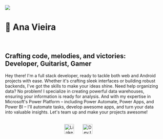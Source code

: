 ﻿﻿<p align="center">
  <!-- Typing SVG by DenverCoder1 - https://github.com/DenverCoder1/readme-typing-svg -->
  <a href="https://github.com/DenverCoder1/readme-typing-svg">
    <img src="https://readme-typing-svg.demolab.com/?lines=Full-stack%20developer;;%2B3years%20of%20coding%20experience;Always%20learning%20new%20things&font=Fira%20Code&center=true&width=440&height=45&color=f75c7e&vCenter=true&pause=1000&size=22" />
  </a>
</p>
<h1>🎸 Ana Vieira</h1><br>
<h2><b>Crafting code, melodies, and victories: Developer, Guitarist, Gamer</b></h2>
Hey there! I'm a full stack developer, ready to tackle both web and Android projects with ease. Whether it's crafting sleek interfaces or building robust backends, I've got the skills to make your ideas shine. Need help organizing data? No problem! I specialize in creating powerful data warehouses, ensuring your information is ready for analysis. And with my expertise in Microsoft's Power Platform – including Power Automate, Power Apps, and Power BI – I'll automate tasks, develop awesome apps, and turn your data into valuable insights. Let's team up and make your projects awesome!
<br><br>
<!-- Social icons section -->
<p align="center">
  <a href="https://www.linkedin.com/in/ana-vieira-88a9b921a/"><img width="32px" alt="LinkedIn" title="LinkedIn" src="https://i.imgur.com/yRpa1dQ.png"/></a>
  &#8287;&#8287;&#8287;&#8287;&#8287;
  <a href="https://dev.to/acavieira"><img width="32px" alt="Dev.to" title="acavieira" src="https://i.imgur.com/mVm29vK.png"></a>
  &#8287;&#8287;&#8287;&#8287;&#8287;
</p>
<!-- Social badges section -->
<!-- Badges with custom icons - https://github.com/DenverCoder1/custom-icon-badges -->
<!-- View counter - https://github.com/DenverCoder1/Simple-View-Counter -->
<br/>


